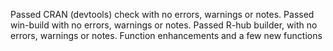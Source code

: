 Passed CRAN (devtools) check with no errors, warnings or notes. 
Passed win-build with no errors, warnings or notes. 
Passed R-hub builder, with no errors, warnings or notes. 
Function enhancements and a few new functions